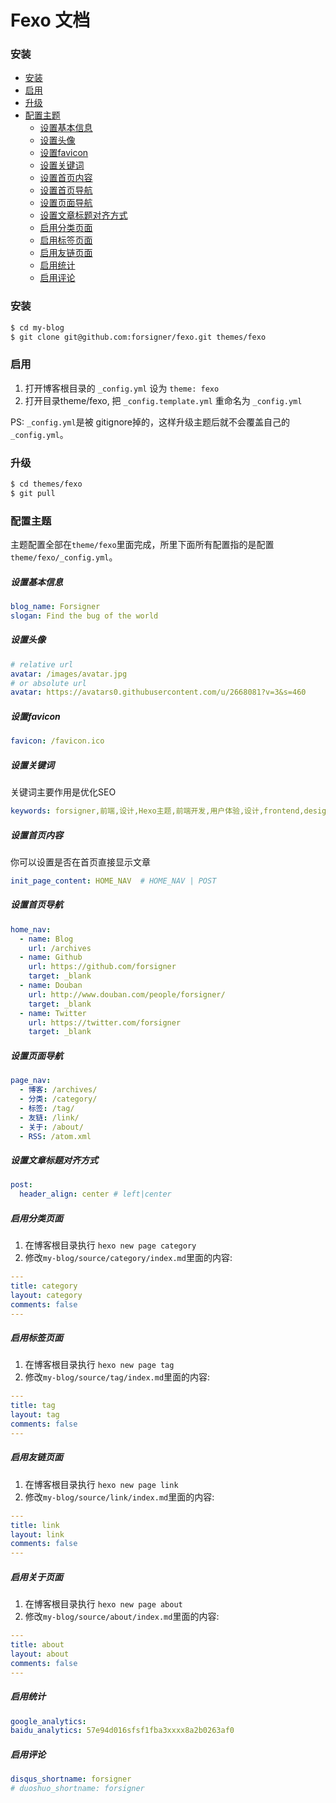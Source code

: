 # Fexo 文档

### 安装
- [安装](#安装)
- [启用](#启用)
- [升级](#升级)
- [配置主题](#配置主题)
  - [设置基本信息](#设置基本信息)
  - [设置头像](#设置头像)
  - [设置favicon](#设置favicon)
  - [设置关键词](#设置关键词)
  - [设置首页内容](#设置首页内容)
  - [设置首页导航](#设置首页导航)
  - [设置页面导航](#设置页面导航)
  - [设置文章标题对齐方式](#设置文章标题对齐方式)
  - [启用分类页面](#启用分类页面)
  - [启用标签页面](#启用标签页面)
  - [启用友链页面](#启用友链页面)
  - [启用统计](#启用统计)
  - [启用评论](#启用评论)


### 安装

```bash
$ cd my-blog
$ git clone git@github.com:forsigner/fexo.git themes/fexo
```

### 启用

1. 打开博客根目录的 `_config.yml` 设为 `theme: fexo`
2. 打开目录theme/fexo, 把 `_config.template.yml` 重命名为 `_config.yml`

PS: `_config.yml`是被 gitignore掉的，这样升级主题后就不会覆盖自己的`_config.yml`。

### 升级

```bash
$ cd themes/fexo
$ git pull
```

### 配置主题

主题配置全部在`theme/fexo`里面完成，所里下面所有配置指的是配置`theme/fexo/_config.yml`。

##### 设置基本信息
```yml
blog_name: Forsigner
slogan: Find the bug of the world
```

##### 设置头像

``` yml
# relative url
avatar: /images/avatar.jpg
# or absolute url
avatar: https://avatars0.githubusercontent.com/u/2668081?v=3&s=460
```

##### 设置favicon

``` yml
favicon: /favicon.ico
```

##### 设置关键词

关键词主要作用是优化SEO

```yml
keywords: forsigner,前端,设计,Hexo主题,前端开发,用户体验,设计,frontend,design,nodejs,JavaScript
```

##### 设置首页内容

你可以设置是否在首页直接显示文章

```yml
init_page_content: HOME_NAV  # HOME_NAV | POST
```

##### 设置首页导航

```yml
home_nav:
  - name: Blog
    url: /archives
  - name: Github
    url: https://github.com/forsigner
    target: _blank
  - name: Douban
    url: http://www.douban.com/people/forsigner/
    target: _blank
  - name: Twitter
    url: https://twitter.com/forsigner
    target: _blank

```

##### 设置页面导航

```yml
page_nav:
  - 博客: /archives/
  - 分类: /category/
  - 标签: /tag/
  - 友链: /link/
  - 关于: /about/
  - RSS: /atom.xml
```

##### 设置文章标题对齐方式

```yml
post:
  header_align: center # left|center
```

##### 启用分类页面

1. 在博客根目录执行 `hexo new page category`
2. 修改`my-blog/source/category/index.md`里面的内容:

```yml
---
title: category
layout: category
comments: false
---
```

##### 启用标签页面

1. 在博客根目录执行 `hexo new page tag`
2. 修改`my-blog/source/tag/index.md`里面的内容:

```yml
---
title: tag
layout: tag
comments: false
---
```

##### 启用友链页面

1. 在博客根目录执行 `hexo new page link`
2. 修改`my-blog/source/link/index.md`里面的内容:

```yml
---
title: link
layout: link
comments: false
---
```

##### 启用关于页面

1. 在博客根目录执行 `hexo new page about`
2. 修改`my-blog/source/about/index.md`里面的内容:

```yml
---
title: about
layout: about
comments: false
---
```

##### 启用统计

```yml
google_analytics:
baidu_analytics: 57e94d016sfsf1fba3xxxx8a2b0263af0
```

##### 启用评论

```yml
disqus_shortname: forsigner
# duoshuo_shortname: forsigner
```
